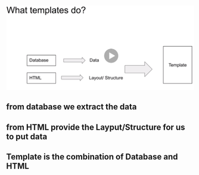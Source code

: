 ![template](../img/27.png)

## from database we extract the data
## from HTML provide the Layput/Structure for us to put data

## Template is the combination of Database and HTML

